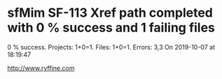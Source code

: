 # sfMim SF-113 Xref path completed with 0 % success and 1 failing files

0 % success. Projects: 1+0=1.  Files: 1+0=1. Errors: 3,3  On 2019-10-07 at 18:19:47





http://www.ryffine.com

